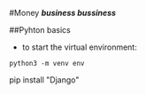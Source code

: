 #Money
***business bussiness***

##Pyhton basics
- to start the virtual environment:

`python3 -m venv env`

pip install "Django"
